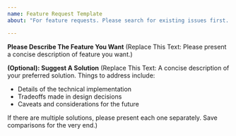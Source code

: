```yaml
---
name: Feature Request Template
about: "For feature requests. Please search for existing issues first. Also see CONTRIBUTING."

---
```


**Please Describe The Feature You Want**
(Replace This Text: Please present a concise description of feature you want.)

**(Optional): Suggest A Solution**
(Replace This Text: A concise description of your preferred solution. Things to address include:
* Details of the technical implementation
* Tradeoffs made in design decisions
* Caveats and considerations for the future

If there are multiple solutions, please present each one separately. Save comparisons for the very end.)